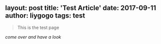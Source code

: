 layout: post
title: 'Test Article'
date: 2017-09-11
author: liygogo
tags: test
---

>This is the test page

*come over and have a look*